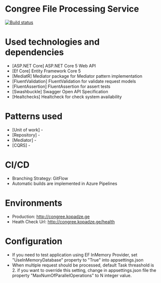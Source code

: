 # Congree File Processing Service
[![Build status](https://dev.azure.com/kopadze/Congree/_apis/build/status/Congree-ASP.NET%20Core-CI)](https://dev.azure.com/kopadze/Congree/_build/latest?definitionId=13)

# Used technologies and dependencies
- [ASP.NET Core] ASP.NET Core 5 Web API 
- [Ef Core] Entity Framework Core 5
- [MediatR] Mediator package for Mediator pattern implementation
- [FluentValidation] FluentValidation for validate request models
- [FluentAssertion] FluentAssertion for assert tests
- [Swashbuckle] Swagger Open API Specification
- [Healtchecks] Healtcheck for check system availability

# Patterns used 
- [Unit of work] - 
- [Repository] -  
- [Mediator] - 
- [CQRS] - 

# CI/CD
- Branching Strategy: GitFlow
- Automatic builds are implemented in Azure Pipelines

# Environments
- Production: http://congree.kopadze.ge
- Heath Check Url: http://congree.kopadze.ge/health


# Configuration
- If you need to test application using EF InMemory Provider, set "UseInMemoryDatabase" property to "True" into appsettings.json
- When multiple request should be processed, default Task threashold is 2. if you want to override this setting, change in appsettings.json file the property "MaxNumOfParallelOperations" to N integer value. 